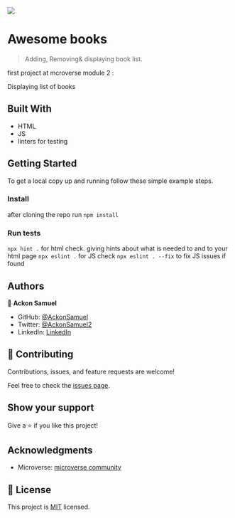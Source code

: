 ![](https://img.shields.io/badge/Microverse-blueviolet)

# Awesome books

> Adding, Removing& displaying book list.


first project at mcroverse module 2 :

 Displaying list of books

## Built With

- HTML
- JS
- linters for testing



## Getting Started


To get a local copy up and running follow these simple example steps.

### Install
 
 after cloning the repo run 
 `npm install`

### Run tests
   `npx hint .` for html check. giving hints about what is needed to and to your html page
   `npx eslint .` for JS check
   `npx eslint . --fix` to fix JS issues if found

## Authors

👤 **Ackon Samuel**

- GitHub: [@AckonSamuel](https://github.com/AckonSamuel)
- Twitter: [@AckonSamuel2](https://twitter.com/AckonSamuel)
- LinkedIn: [LinkedIn](https://www.linkedin.com/in/samuel-ackon-882717190/)

## 🤝 Contributing

Contributions, issues, and feature requests are welcome!

Feel free to check the [issues page](https://github.com/AckonSamuel/awesome-books/issues).

## Show your support

Give a ⭐️ if you like this project!

## Acknowledgments

- Microverse: [microverse community](https://github.com/microverseinc)

## 📝 License

This project is [MIT](./MIT.md) licensed.
